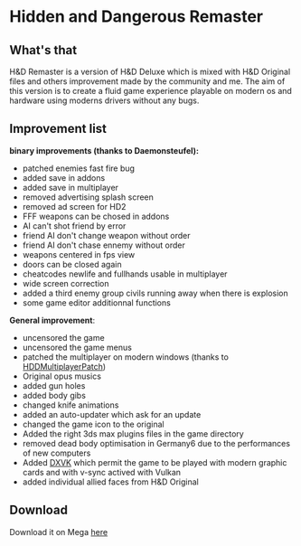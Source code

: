 # Hidden and Dangerous Remaster
## What's that
H&D Remaster is a version of H&D Deluxe which is mixed with H&D Original files and others improvement made by the community and me. The aim of this version is to create a fluid game experience playable on modern os and hardware using moderns drivers without any bugs.

## Improvement list

**binary improvements (thanks to Daemonsteufel):**

 - patched enemies fast fire bug
 - added save in addons
 - added save in multiplayer
 - removed advertising splash screen
 - removed ad screen for HD2
 - FFF weapons can be chosed in addons
 - AI can't shot friend by error
 - friend AI don't change weapon without order
 - friend AI don't chase ennemy without order
 - weapons centered in fps view
 - doors can be closed again
 - cheatcodes newlife and fullhands usable in multiplayer
 - wide screen correction
 - added a third enemy group civils running away when there is explosion
 - some game editor additionnal functions

**General improvement**:

 - uncensored the game
 - uncensored the game menus
 - patched the multiplayer on modern windows (thanks to [HDDMultiplayerPatch](https://github.com/WJLiddy/HDDMultiplayerPatch))
 - Original opus musics
 - added gun holes
 - added body gibs
 - changed knife animations
 - added an auto-updater which ask for an update
 - changed the game icon to the original
 - Added the right 3ds max plugins files in the game directory
 - removed dead body optimisation in Germany6 due to the performances of new computers
 - Added [DXVK](https://github.com/doitsujin/dxvk) which permit the game to be played with modern graphic cards and with v-sync actived with Vulkan
 - added individual allied faces from H&D Original

## Download
Download it on Mega [here](https://mega.nz/file/AGFjmBKL#2tMvE1F0t-ntfvo3Y9c-XKC_RxZlYrpYN_POD5a8zqw)
